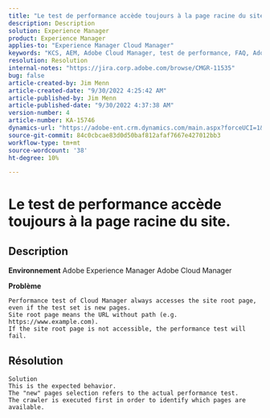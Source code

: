```yaml
---
title: "Le test de performance accède toujours à la page racine du site"
description: Description
solution: Experience Manager
product: Experience Manager
applies-to: "Experience Manager Cloud Manager"
keywords: "KCS, AEM, Adobe Cloud Manager, test de performance, FAQ, Adobe Experience Manager, page racine"
resolution: Resolution
internal-notes: "https://jira.corp.adobe.com/browse/CMGR-11535"
bug: false
article-created-by: Jim Menn
article-created-date: "9/30/2022 4:25:42 AM"
article-published-by: Jim Menn
article-published-date: "9/30/2022 4:37:38 AM"
version-number: 4
article-number: KA-15746
dynamics-url: "https://adobe-ent.crm.dynamics.com/main.aspx?forceUCI=1&pagetype=entityrecord&etn=knowledgearticle&id=e2147df0-7740-ed11-9db1-0022480866ad"
source-git-commit: 84c0cbcae83d0d50baf812afaf7667e427012bb3
workflow-type: tm+mt
source-wordcount: '38'
ht-degree: 10%

---
```


# Le test de performance accède toujours à la page racine du site.

## Description


<b>Environnement</b>
Adobe Experience Manager Adobe Cloud Manager

<b>Problème</b>


```
Performance test of Cloud Manager always accesses the site root page, even if the test set is new pages.
Site root page means the URL without path (e.g. https://www.example.com).
If the site root page is not accessible, the performance test will fail.
```



## Résolution



```
Solution
This is the expected behavior.
The "new" pages selection refers to the actual performance test.
The crawler is executed first in order to identify which pages are available.
```


